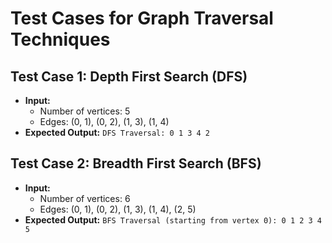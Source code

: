 # Test Cases for Graph Traversal Techniques

## Test Case 1: Depth First Search (DFS)
- **Input:**
  - Number of vertices: 5
  - Edges: (0, 1), (0, 2), (1, 3), (1, 4)
- **Expected Output:** `DFS Traversal: 0 1 3 4 2`

## Test Case 2: Breadth First Search (BFS)
- **Input:**
  - Number of vertices: 6
  - Edges: (0, 1), (0, 2), (1, 3), (1, 4), (2, 5)
- **Expected Output:** `BFS Traversal (starting from vertex 0): 0 1 2 3 4 5`
